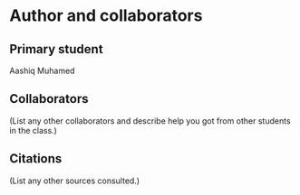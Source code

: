 Author and collaborators
========================

Primary student
---------------
Aashiq Muhamed


Collaborators
-------------
(List any other collaborators and describe help you got from other students
in the class.)


Citations
---------
(List any other sources consulted.)
